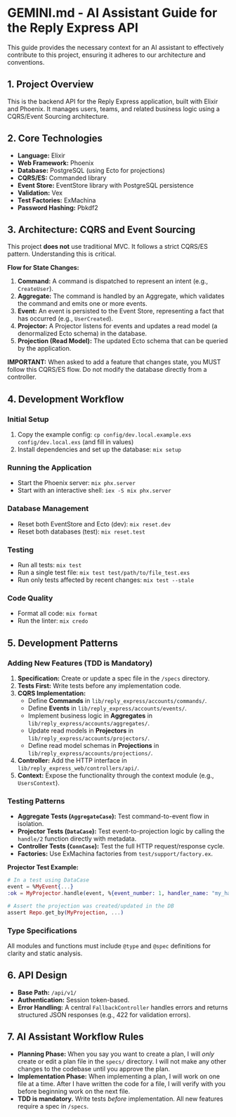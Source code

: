 # GEMINI.md - AI Assistant Guide for the Reply Express API

This guide provides the necessary context for an AI assistant to effectively contribute to this project, ensuring it adheres to our architecture and conventions.

## 1. Project Overview

This is the backend API for the Reply Express application, built with Elixir and Phoenix. It manages users, teams, and related business logic using a CQRS/Event Sourcing architecture.

## 2. Core Technologies

- **Language:** Elixir
- **Web Framework:** Phoenix
- **Database:** PostgreSQL (using Ecto for projections)
- **CQRS/ES:** Commanded library
- **Event Store:** EventStore library with PostgreSQL persistence
- **Validation:** Vex
- **Test Factories:** ExMachina
- **Password Hashing:** Pbkdf2

## 3. Architecture: CQRS and Event Sourcing

This project **does not** use traditional MVC. It follows a strict CQRS/ES pattern. Understanding this is critical.

**Flow for State Changes:**
1.  **Command:** A command is dispatched to represent an intent (e.g., `CreateUser`).
2.  **Aggregate:** The command is handled by an Aggregate, which validates the command and emits one or more events.
3.  **Event:** An event is persisted to the Event Store, representing a fact that has occurred (e.g., `UserCreated`).
4.  **Projector:** A Projector listens for events and updates a read model (a denormalized Ecto schema) in the database.
5.  **Projection (Read Model):** The updated Ecto schema that can be queried by the application.

**IMPORTANT:** When asked to add a feature that changes state, you MUST follow this CQRS/ES flow. Do not modify the database directly from a controller.

## 4. Development Workflow

### Initial Setup
1.  Copy the example config: `cp config/dev.local.example.exs config/dev.local.exs` (and fill in values)
2.  Install dependencies and set up the database: `mix setup`

### Running the Application
- Start the Phoenix server: `mix phx.server`
- Start with an interactive shell: `iex -S mix phx.server`

### Database Management
- Reset both EventStore and Ecto (dev): `mix reset.dev`
- Reset both databases (test): `mix reset.test`

### Testing
- Run all tests: `mix test`
- Run a single test file: `mix test test/path/to/file_test.exs`
- Run only tests affected by recent changes: `mix test --stale`

### Code Quality
- Format all code: `mix format`
- Run the linter: `mix credo`

## 5. Development Patterns

### Adding New Features (TDD is Mandatory)
1.  **Specification:** Create or update a spec file in the `/specs` directory.
2.  **Tests First:** Write tests before any implementation code.
3.  **CQRS Implementation:**
    -   Define **Commands** in `lib/reply_express/accounts/commands/`.
    -   Define **Events** in `lib/reply_express/accounts/events/`.
    -   Implement business logic in **Aggregates** in `lib/reply_express/accounts/aggregates/`.
    -   Update read models in **Projectors** in `lib/reply_express/accounts/projectors/`.
    -   Define read model schemas in **Projections** in `lib/reply_express/accounts/projections/`.
4.  **Controller:** Add the HTTP interface in `lib/reply_express_web/controllers/api/`.
5.  **Context:** Expose the functionality through the context module (e.g., `UsersContext`).

### Testing Patterns
-   **Aggregate Tests (`AggregateCase`):** Test command-to-event flow in isolation.
-   **Projector Tests (`DataCase`):** Test event-to-projection logic by calling the `handle/2` function directly with metadata.
-   **Controller Tests (`ConnCase`):** Test the full HTTP request/response cycle.
-   **Factories:** Use ExMachina factories from `test/support/factory.ex`.

**Projector Test Example:**
```elixir
# In a test using DataCase
event = %MyEvent{...}
:ok = MyProjector.handle(event, %{event_number: 1, handler_name: "my_handler"})

# Assert the projection was created/updated in the DB
assert Repo.get_by(MyProjection, ...)
```

### Type Specifications
All modules and functions must include `@type` and `@spec` definitions for clarity and static analysis.

## 6. API Design

- **Base Path:** `/api/v1/`
- **Authentication:** Session token-based.
- **Error Handling:** A central `FallbackController` handles errors and returns structured JSON responses (e.g., 422 for validation errors).

## 7. AI Assistant Workflow Rules

-   **Planning Phase:** When you say you want to create a plan, I will *only* create or edit a plan file in the `specs/` directory. I will not make any other changes to the codebase until you approve the plan.
-   **Implementation Phase:** When implementing a plan, I will work on one file at a time. After I have written the code for a file, I will verify with you before beginning work on the next file.
-   **TDD is mandatory.** Write tests *before* implementation. All new features require a spec in `/specs`.
